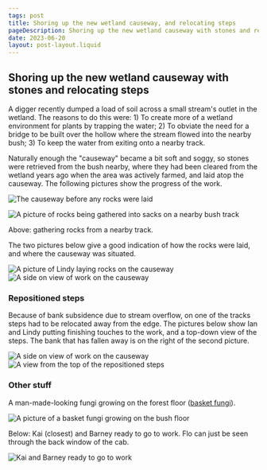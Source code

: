 ```yaml
---
tags: post
title: Shoring up the new wetland causeway, and relocating steps
pageDescription: Shoring up the new wetland causeway with stones and relocating some steps
date: 2023-06-20
layout: post-layout.liquid
---
```


## Shoring up the new wetland causeway with stones and relocating steps

A digger recently dumped a load of soil across a small stream's outlet in the wetland. The reasons to do this were: 1) To create more of a wetland environment for plants by trapping the water; 2) To obviate the need for a bridge to be built over the hollow where the stream flowed into the nearby bush; 3) To keep the water from exiting onto a nearby track.

Naturally enough the "causeway" became a bit soft and soggy, so stones were retrieved from the bush nearby, where they had been cleared from the wetland years ago when the area was actively farmed, and laid atop the causeway. The following pictures show the progress of the work.

![The causeway before any rocks were laid](/assets/images/news/june23-wetland-causeway-and-relocated-steps/causeway-before-rocks.jpg)

<img src="/assets/images/news/june23-wetland-causeway-and-relocated-steps/gathering-rocks.jpg" alt="A picture of rocks being gathered into sacks on a nearby bush track" loading="lazy">

Above: gathering rocks from a nearby track.

The two pictures below give a good indication of how the rocks were laid, and where the causeway was situated.

<img src="/assets/images/news/june23-wetland-causeway-and-relocated-steps/finishing-touches.jpg" alt="A picture of Lindy laying rocks on the causeway" loading="lazy">

<img src="/assets/images/news/june23-wetland-causeway-and-relocated-steps/side-view-of-causeway.jpg" alt="A side on view of work on the causeway" loading="lazy">

### Repositioned steps

Because of bank subsidence due to stream overflow, on one of the tracks steps had to be relocated away from the edge. The pictures below show Ian and Lindy putting finishing touches to the work, and a top-down view of the steps. The bank that has fallen away is on the right of the second picture. 

<img src="/assets/images/news/june23-wetland-causeway-and-relocated-steps/lindy-and-ian-working-on-steps.jpg" alt="A side on view of work on the causeway" loading="lazy">

<img src="/assets/images/news/june23-wetland-causeway-and-relocated-steps/top-down-view-of-repositioned-steps.jpg" alt="A view from the top of the repositioned steps" loading="lazy">

### Other stuff

A man-made-looking fungi growing on the forest floor (<a href="https://en.wikipedia.org/wiki/Ileodictyon_cibarium">basket fungi</a>).

<img src="/assets/images/news/june23-wetland-causeway-and-relocated-steps/basket-fungi.jpg" alt="A picture of a basket fungi growing on the bush floor" loading="lazy">

Below: Kai (closest) and Barney ready to go to work. Flo can just be seen through the back window of the cab.

<img src="/assets/images/news/june23-wetland-causeway-and-relocated-steps/kai-and-barney.jpg" alt="Kai and Barney ready to go to work" loading="lazy">
